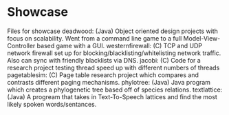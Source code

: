 # Showcase
Files for showcase
  deadwood: (Java) Object oriented design projects with focus on scalability. Went from a command line game to a full Model-View-Controller based game with a GUI.
  westernfirewall: (C) TCP and UDP network firewall set up for blocking/blacklisting/whitelisting network traffic. Also can sync with friendly blacklists via DNS.
  jacobi: (C) Code for a research project testing thread speed up with different numbers of threads
  pagetablesim: (C) Page table research project which compares and contrasts different paging mechanisms.
  phylotree: (Java) Java program which creates a phylogenetic tree based off of species relations.
  textlattice: (Java) A progream that takes in Text-To-Speech lattices and find the most likely spoken words/sentances.
  

